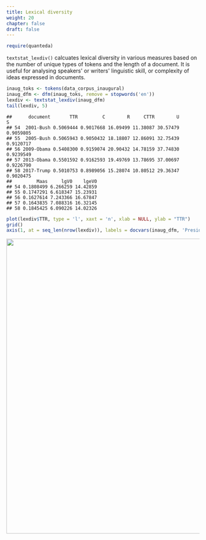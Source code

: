 ```yaml
---
title: Lexical diversity
weight: 20
chapter: false
draft: false
---
```



```r
require(quanteda)
```

`textstat_lexdiv()` calcuates lexical diversity in various measures based on the number of unique types of tokens and the length of a document. It is useful for analysing speakers' or writers' linguistic skill, or complexity of ideas expressed in documents.


```r
inaug_toks <- tokens(data_corpus_inaugural)
inaug_dfm <- dfm(inaug_toks, remove = stopwords('en'))
lexdiv <- textstat_lexdiv(inaug_dfm)
tail(lexdiv, 5)
```

```
##      document       TTR         C        R     CTTR        U         S
## 54  2001-Bush 0.5069444 0.9017668 16.09499 11.38087 30.57479 0.9059805
## 55  2005-Bush 0.5065943 0.9050432 18.18807 12.86091 32.75439 0.9120717
## 56 2009-Obama 0.5408300 0.9159074 20.90432 14.78159 37.74830 0.9239549
## 57 2013-Obama 0.5501592 0.9162593 19.49769 13.78695 37.00697 0.9226790
## 58 2017-Trump 0.5010753 0.8989056 15.28074 10.80512 29.36347 0.9020475
##         Maas     lgV0    lgeV0
## 54 0.1808499 6.266259 14.42859
## 55 0.1747291 6.618347 15.23931
## 56 0.1627614 7.243366 16.67847
## 57 0.1643835 7.088316 16.32145
## 58 0.1845425 6.090226 14.02326
```


```r
plot(lexdiv$TTR, type = 'l', xaxt = 'n', xlab = NULL, ylab = "TTR")
grid()
axis(1, at = seq_len(nrow(lexdiv)), labels = docvars(inaug_dfm, 'President'))
```

<img src="/statistical-analysis/lexdiv_files/figure-html/unnamed-chunk-3-1.svg" width="768" />


